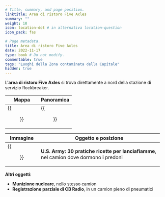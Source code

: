 ```yaml
---
# Title, summary, and page position.
linktitle: Area di ristoro Five Axles
summary: ""
weight: 10
icon: location-dot # in alternativa location-question
icon_pack: fas

# Page metadata.
title: Area di ristoro Five Axles
date: 2022-11-17
type: book # Do not modify.
commentable: true
tags: "Luoghi della Zona contaminata della Capitale"
hidden: true
---
```


<div class="fo3">


L'**area di ristoro Five Axles** si trova direttamente a nord della stazione di servizio Rockbreaker.

| Mappa                  | Panoramica                     |
| ---------------------- | ------------------------------ |
| {{<figure src="fo3/FAR_Stop_loc.webp">}} | {{<figure src="fo3/Five_Axles_Rest_Stop.webp">}} |

| Immagine                                                               | Oggetto e posizione                                                                    |
| ---------------------------------------------------------------------- | -------------------------------------------------------------------------------------- |
| {{<figure src="fo3/Five_Axles_Rest_Stop_U.S._Army_30_Handy_Flamethrower_Recipes.webp">}} | **U.S. Army: 30 pratiche ricette per lanciafiamme**, nel camion dove dormono i predoni |


**Altri oggetti**:
- **Munizione nucleare**, nello stesso camion
- **Registrazione parziale di CB Radio**, in un camion pieno di pneumatici

</div>